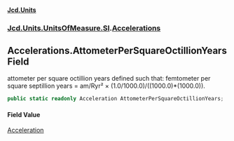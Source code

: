 #### [Jcd.Units](index 'index')
### [Jcd.Units.UnitsOfMeasure.SI](Jcd.Units.UnitsOfMeasure.SI 'Jcd.Units.UnitsOfMeasure.SI').[Accelerations](Accelerations 'Jcd.Units.UnitsOfMeasure.SI.Accelerations')

## Accelerations.AttometerPerSquareOctillionYears Field

attometer per square octillion years defined such that: femtometer per square septillion years = am/Ryr² ×
(1.0/1000.0)/((1000.0)*(1000.0)).

```csharp
public static readonly Acceleration AttometerPerSquareOctillionYears;
```

#### Field Value
[Acceleration](Acceleration 'Jcd.Units.UnitTypes.Acceleration')